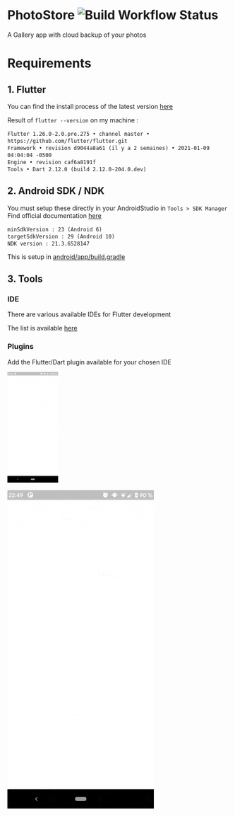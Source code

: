 # PhotoStore  ![Build Workflow Status](https://github.com/AlexBolot/PhotoStore/workflows/Build/badge.svg?branch=master)

A Gallery app with cloud backup of your photos

# Requirements 

## 1. Flutter
You can find the install process of the latest version [here](https://flutter.dev/docs/get-started/install)

Result of `flutter --version` on my machine :
```
Flutter 1.26.0-2.0.pre.275 • channel master • https://github.com/flutter/flutter.git
Framework • revision d9044a8a61 (il y a 2 semaines) • 2021-01-09 04:04:04 -0500
Engine • revision caf6a8191f
Tools • Dart 2.12.0 (build 2.12.0-204.0.dev)
```
## 2. Android SDK / NDK

You must setup these directly in your AndroidStudio in `Tools > SDK Manager`
Find official documentation [here](https://developer.android.com/studio/projects/install-ndk)

```
minSdkVersion : 23 (Android 6)
targetSdkVersion : 29 (Android 10)
NDK version : 21.3.6528147
```
This is setup in [android/app/build.gradle](https://github.com/AlexBolot/PhotoStore/blob/master/android/app/build.gradle)

## 3. Tools

### IDE

There are various available IDEs for Flutter development

The list is available [here](https://flutter.dev/docs/get-started/editor)

### Plugins

Add the Flutter/Dart plugin available for your chosen IDE

<img src="assets/video-startup.gif" height="250" alt="n">

![Hello](assets/video-startup.gif )
